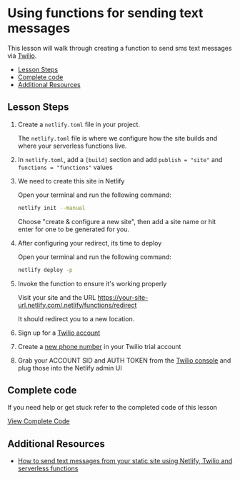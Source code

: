 # Using functions for sending text messages

This lesson will walk through creating a function to send sms text messages via [Twilio](https://www.twilio.com/).

- [Lesson Steps](#lesson-steps)
- [Complete code](#complete-code)
- [Additional Resources](#additional-resources)

## Lesson Steps

1. Create a `netlify.toml` file in your project.

    The `netlify.toml` file is where we configure how the site builds and where your serverless functions live.

2. In `netlify.toml`, add a `[build]` section and add `publish = "site"` and `functions = "functions"` values

3. We need to create this site in Netlify

    Open your terminal and run the following command:

    ```bash
    netlify init --manual
    ```

    Choose "create & configure a new site", then add a site name or hit enter for one to be generated for you.

5. After configuring your redirect, its time to deploy

    Open your terminal and run the following command:

    ```bash
    netlify deploy -p
    ```

6. Invoke the function to ensure it's working properly

    Visit your site and the URL https://your-site-url.netlify.com/.netlify/functions/redirect

    It should redirect you to a new location.







1. Sign up for a [Twilio account](http://www.twilio.com)

2. Create a [new phone number](https://www.twilio.com/console/phone-numbers/) in your Twilio trial account

3. Grab your ACCOUNT SID and AUTH TOKEN from the [Twilio console](https://www.twilio.com/console) and plug those into the Netlify admin UI


## Complete code

If you need help or get stuck refer to the completed code of this lesson

[View Complete Code](https://github.com/DavidWells/netlify-functions-workshop/tree/master/lessons-code-complete/use-cases/8-sending-sms)

## Additional Resources

- [How to send text messages from your static site using Netlify, Twilio and serverless functions](https://dev.to/twilio/how-to-send-text-messages-from-your-static-site-using-netlify-twilio-and-serverless-functions-24ci)
